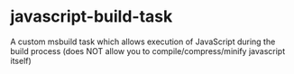 javascript-build-task
=====================

A custom msbuild task which allows execution of JavaScript during the build process (does NOT allow you to compile/compress/minify javascript itself)